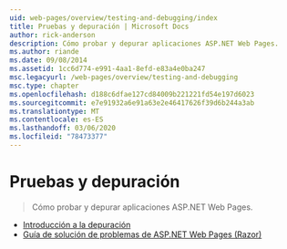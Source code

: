```yaml
---
uid: web-pages/overview/testing-and-debugging/index
title: Pruebas y depuración | Microsoft Docs
author: rick-anderson
description: Cómo probar y depurar aplicaciones ASP.NET Web Pages.
ms.author: riande
ms.date: 09/08/2014
ms.assetid: 1cc6d774-e991-4aa1-8efd-e83a4e0ba247
msc.legacyurl: /web-pages/overview/testing-and-debugging
msc.type: chapter
ms.openlocfilehash: d188c6dfae127cd84009b221221fd54e197d6023
ms.sourcegitcommit: e7e91932a6e91a63e2e46417626f39d6b244a3ab
ms.translationtype: MT
ms.contentlocale: es-ES
ms.lasthandoff: 03/06/2020
ms.locfileid: "78473377"
---
```

# <a name="testing-and-debugging"></a>Pruebas y depuración

> Cómo probar y depurar aplicaciones ASP.NET Web Pages.

- [Introducción a la depuración](introduction-to-debugging.md)
- [Guía de solución de problemas de ASP.NET Web Pages (Razor)](aspnet-web-pages-razor-troubleshooting-guide.md)
